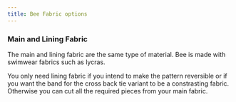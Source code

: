 ```yaml
---
title: Bee Fabric options
---
```


### Main and Lining Fabric

The main and lining fabric are the same type of material. Bee is made with swimwear fabrics such as lycras.

<Note>

You only need lining fabric if you intend to make the pattern reversible or if you want the band for the cross back tie variant to be a constrasting fabric. Otherwise you can cut all the required pieces from your main fabric.

</Note>
